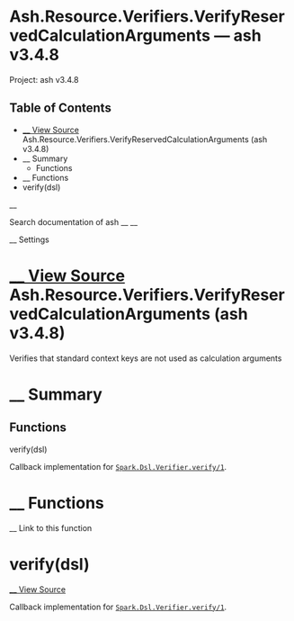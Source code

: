 # Ash.Resource.Verifiers.VerifyReservedCalculationArguments — ash v3.4.8

Project: ash v3.4.8

## Table of Contents

- [ __ View Source ](external_link) Ash.Resource.Verifiers.VerifyReservedCalculationArguments (ash v3.4.8)
- __ Summary
  - Functions
- __ Functions
- verify(dsl)

__

Search documentation of ash __ __

__ Settings

#  [ __ View Source ](external_link) Ash.Resource.Verifiers.VerifyReservedCalculationArguments (ash v3.4.8)

Verifies that standard context keys are not used as calculation arguments

#  __ Summary

##  Functions

verify(dsl)

Callback implementation for [`Spark.Dsl.Verifier.verify/1`](external_link).

#  __ Functions

__ Link to this function

# verify(dsl)

[ __ View Source ](external_link)

Callback implementation for [`Spark.Dsl.Verifier.verify/1`](external_link).
